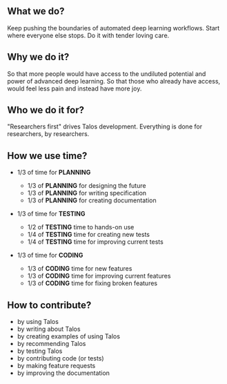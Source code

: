 ## What we do?

Keep pushing the boundaries of automated deep learning workflows. Start where everyone else stops. Do it with tender loving care.

## Why we do it?

So that more people would have access to the undiluted potential and power of advanced deep learning. So that those who already have access, would feel less pain and instead have more joy.

## Who we do it for?

"Researchers first" drives Talos development. Everything is done for researchers, by researchers.

## How we use time?

- 1/3 of time for **PLANNING**
    - 1/3 of **PLANNING** for designing the future
    - 1/3 of **PLANNING** for writing specification
    - 1/3 of **PLANNING** for creating documentation

- 1/3 of time for **TESTING**
    - 1/2 of **TESTING** time to hands-on use
    - 1/4 of **TESTING** time for creating new tests
    - 1/4 of **TESTING** time for improving current tests

- 1/3 of time for **CODING**
  - 1/3 of **CODING** time for new features
  - 1/3 of **CODING** time for improving current features
  - 1/3 of **CODING** time for fixing broken features

## How to contribute?

- by using Talos
- by writing about Talos
- by creating examples of using Talos
- by recommending Talos
- by testing Talos
- by contributing code (or tests)
- by making feature requests
- by improving the documentation
